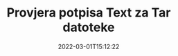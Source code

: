 ---
############################# Static ############################
layout: "auto-gen-signature"
date: 2022-03-01T15:12:22
draft: false
operation: Verify
signaturetype: Text
fileformat: Tar
productName: Java
lang: hr
productCode: java
otherformats: pdf doc docx docm dot dotm dotx odt ott rtf xls xlsx xlsm xlsb csv ods ots xltx xltm ppt pptx pps ppsx odp otp potx potm pptm ppsm
breadcrumb: Put Text signature on Tar for Java

############################# Head ############################
head_title: "Provjera Text potpisa za Tar datoteke putem Java"
head_description: "Upotrijebite samo nekoliko redaka Java koda za provjeru Tar dokumenata i njihovih Text potpisa."

############################# Header ############################
title: "Provjera potpisa Text za Tar datoteke"
description: "API za Java pruža priliku za provjeru potpisa Text u dokumentima Tar. Provjera e-potpisa unutar vaših Tar dokumenata može se izvršiti brzo i jednostavno."
bg_image: "https://cms.admin.containerize.com/templates/aspose/App_Themes/V3/images/bg/header1.png"
bg_overlay: false
button:
    enable: true

############################# SubMenu ############################
submenu:
    enable: true

    left:
        img_alt: "GroupDocs.Signature for Java"
        image: "https://cms.admin.containerize.com/templates/groupdocs/images/product-logos/90x90-noborder/groupdocs-signature-java.png"
        product: "GroupDocs.Signature"
        platform: "Java"



############################# About ############################
about:
    enable: true
    title: "Otkrijte nove GroupDocs.Signature for Java API značajke"
    content: |
        [GroupDocs.Signature for Java](https://products.groupdocs.com/signature/java/) API pruža širok raspon načina za obradu brojnih formata dokumenata korištenjem elektroničkih potpisa. Podržane su mnoge vrste digitalnih potpisa kao što su tekstovi, slike, digitalni certifikati, crtični kodovi, QR kodovi, pečati ili metapodaci. Korisnici mogu dodavati, uklanjati, uređivati, potvrđivati ​​ili pretraživati ​​digitalne potpise u PDF-ovima, MS Word dokumentima, MS Excel radnim knjigama, MS PowerPoint prezentacijama, Adobe Photoshop datotekama i raznim formatima slika. Dostupan je nevjerojatan broj dodatnih značajki i postavki.
    

############################# Steps ############################
steps:
    enable: true
    title_left: "Kako provjeriti valjanost potpisa Text u vašem Tar dokumentu"
    content_left: |
        [GroupDocs.Signature for Java](https://products.groupdocs.com/signature/java/) uključuje korisne značajke kao što je provjera potpisa Text postavljenih na dokumente Tar. Iskoristite ovu priliku bez implementacije dodatnog koda.
        
        * Prvo, instancirajte klasu potpisa koja kao parametar konstruktora daje put do dokumenta koji bi trebao biti verificiran.
        * Drugo, stvorite novi objekt VerifyOptions i postavite sva potrebna svojstva.
        * Na kraju, pozovite metodu Verify objekta Signature prolazeći instancu VerifyOptions.
        * Zatim obradite rezultate provjere.

    title_right: "Zahtjevi sustava"
    content_right: |
        GroupDocs.Signature for Java podržani su na svim glavnim platformama i operativnim sustavima. Prije izvršavanja koda u nastavku, provjerite imate li sljedeće preduvjete instalirane na vašem sustavu.

        * Operativni sustavi: Microsoft Windows, Linux, MacOS
        * Razvojna okruženja: NetBeans, Intellij IDEA, Eclipse, etc.
        * Java runtime: J2SE 6.0 and above
        * Preuzmite najnoviju verziju GroupDocs.Signature for Java s [Maven](https://repository.groupdocs.com/webapp/#/artifacts/browse/tree/General/repo/com/groupdocs/groupdocs-signature)
         
    code: |
        ```java    
                
        // Set up input Tar file
        String filePath = "input.tar";

        // Instantiate Signature for input file
        Signature signature = new Signature(filePath);

        //Provide verification options
        TextVerifyOptions options = new TextVerifyOptions();

        // Process all pages
        options.setAllPages(true);
        // specify text match type
        options.setMatchType(TextMatchType.Exact);
        // specify text pattern to search
        options.setText("Very important signature");
                            
        // Verify document signatures
        VerificationResult result = signature.verify(options);

        //process result
        if (result.isValid())
        {
            //..
        }

        ```

############################# Demos ############################
demos:
    enable: true
    title: "Potpisivanje s Text potpisima Demo uživo"
    content: |
       Odmah dodajte različite elektroničke potpise u datoteku Tar tako da posjetite [GroupDocs.Signature App](https://products.groupdocs.app/signature/family) web mjesto.          

############################# More Formats ############################
more_formats:
    enable: true
    title: "Provjerite druge Text potpise koristeći Java"
    content: |
        "Provjera elektroničkih potpisa postavljenih u različite dokumente. Provjerite kvalitetu potpisa u popularnim formatima datoteka kao što je otkriveno u nastavku."
    format: 
       
       
back_to_top:
    enable: true
---